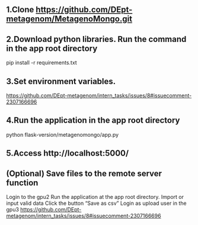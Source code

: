 ## 1.Clone https://github.com/DEpt-metagenom/MetagenoMongo.git

## 2.Download python libraries. Run the command in the app root directory
pip install -r requirements.txt

## 3.Set environment variables.
https://github.com/DEpt-metagenom/intern_tasks/issues/8#issuecomment-2307166696

## 4.Run the application in the app root directory
python flask-version/metagenomongo/app.py

## 5.Access http://localhost:5000/


## (Optional) Save files to the remote server function
Login to the gpu2
Run the application at the app root directory.
Import or input valid data
Click the button “Save as csv”
Login as upload user in the gpu3
https://github.com/DEpt-metagenom/intern_tasks/issues/8#issuecomment-2307166696


